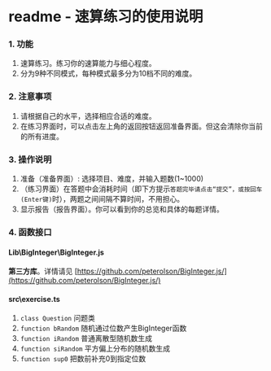 # readme - 速算练习的使用说明

### 1. 功能

1. 速算练习。练习你的速算能力与细心程度。
2. 分为9种不同模式，每种模式最多分为10档不同的难度。

### 2. 注意事项

1. 请根据自己的水平，选择相应合适的难度。
2. 在练习界面时，可以点击左上角的返回按钮返回准备界面。但这会清除你当前的所有进度。

### 3. 操作说明

1. 准备（准备界面）: 选择项目、难度，并输入题数(1~1000)
2. （练习界面）在答题中会消耗时间（即下方提示`答题完毕请点击“提交”，或按回车(Enter键)`时），两题之间间隔不算时间，不用担心。
3. 显示报告（报告界面）。你可以看到你的总览和具体的每题详情。

### 4. 函数接口

#### Lib\BigInteger\BigInteger.js

**第三方库**。详情请见 [https://github.com/peterolson/BigInteger.js/](https://github.com/peterolson/BigInteger.js/)

#### src\exercise.ts

1. `class Question` 问题类
2. `function bRandom` 随机通过位数产生BigInteger函数
3. `function iRandom` 普通离散型随机数生成
4. `function siRandom` 平方偏上分布的随机数生成
5. `function sup0` 把数前补充0到指定位数